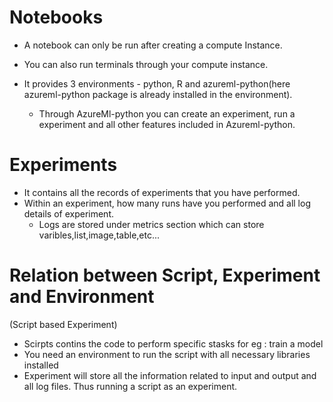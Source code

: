 # Notebooks
- A notebook can only be run after creating a compute Instance.
- You can also run terminals through your compute instance.

- It provides 3 environments - python, R and azureml-python(here azureml-python package is already installed in the environment).
  - Through AzureMl-python you can create an experiment, run a experiment and all other features included in Azureml-python.
  
 # Experiments
 - It contains all the records of experiments that you have performed.
 - Within an experiment, how many runs have you performed and all log details of experiment.
    - Logs are stored under metrics section which can store varibles,list,image,table,etc...
 
 # Relation between Script, Experiment and Environment
 (Script based Experiment)
 - Scirpts contins the code to perform specific stasks for eg : train a model
 - You need an environment to run the script with all necessary libraries installed
 - Experiment will store all the information related to input and output and all log files. Thus running a script as an experiment.
 
